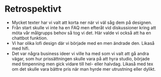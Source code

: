 # Retrospektivt

+ Mycket texter har vi valt att korta ner när vi väl såg dem på designen.  
+ Från start skulle vi inte ha en FAQ men efteråt vid diskussioner kring att möta vår målgrupps behov så tog vi det. Här valde vi också att ha en chattbot funktion.  
+ Vi har olika lofi design där vi började med en men ändrade den. Likaså med hifi. 
+ Det var några business ideer vi ville ha med som vi valt att gå andra vägar, som hur prissättningen skulle vara på att hyra studio, började med timpenning men gick vidare till hel- eller halvdag. Likaså med tex om det skulle vara bättre pris när man hyrde mer utrustning eller dylikt.  
